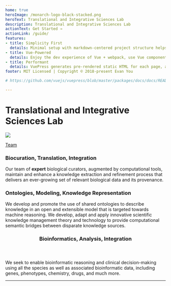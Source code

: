 ```yaml
---
home: true
heroImage: /monarch-logo-black-stacked.png
heroText: Translational and Integrative Sciences Lab
description: Translational and Integrative Sciences Lab
actionText: Get Started →
actionLink: /guide/
features:
- title: Simplicity First
  details: Minimal setup with markdown-centered project structure helps you focus on writing.
- title: Vue-Powered
  details: Enjoy the dev experience of Vue + webpack, use Vue components in markdown, and develop custom themes with Vue.
- title: Performant
  details: VuePress generates pre-rendered static HTML for each page, and runs as an SPA once a page is loaded.
footer: MIT Licensed | Copyright © 2018-present Evan You

# https://github.com/vuejs/vuepress/blob/master/packages/docs/docs/README.md

---
```



# Translational and Integrative Sciences Lab

![](./images/org_map1.png)

[Team](team/README.md)

### Biocuration, Translation, Integration

Our team of **expert** biological curators, augmented by computational tools, maintain and enhance a knowledge extraction and refinement process that delivers an ever-growing set of relevant biological data and its provenance.

### Ontologies, Modeling, Knowledge Representation

We develop and promote the use of shared ontologies to describe knowledge in an open and extensible model that is targeted towards machine reasoning. We develop, adapt and apply innovative scientific knowledge management theory and technology to provide computational semantic bridges between disparate knowledge sources.


<article>
<header>
  <h3>Bioinformatics, Analysis, Integration</h3>
</header>
<p>
  We seek to enable bioinformatic reasoning and clinical decision-making using all the species as well as associated bioinformatic data, including genes, phenotypes, chemistry, drugs, and much more.
</p>
<footer>
  <hr>
  <!-- <a href="#" class="button special">More</a> -->
</footer>
</article>

